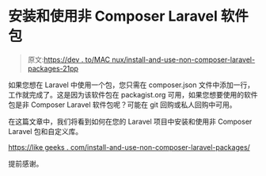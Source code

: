 # 安装和使用非 Composer Laravel 软件包

> 原文:[https://dev . to/MAC nux/install-and-use-non-composer-laravel-packages-21pp](https://dev.to/macnux/install-and-use-non-composer-laravel-packages-21pp)

如果您想在 Laravel 中使用一个包，您只需在 composer.json 文件中添加一行，工作就完成了。这是因为该软件包在 packagist.org 可用，如果您想要使用的软件包是非 Composer Laravel 软件包呢？可能在 git 回购或私人回购中可用。

在这篇文章中，我们将看到如何在您的 Laravel 项目中安装和使用非 Composer Laravel 包和自定义库。

[https://like geeks . com/install-and-use-non-composer-laravel-packages/](https://likegeeks.com/install-and-use-non-composer-laravel-packages/)

提前感谢。